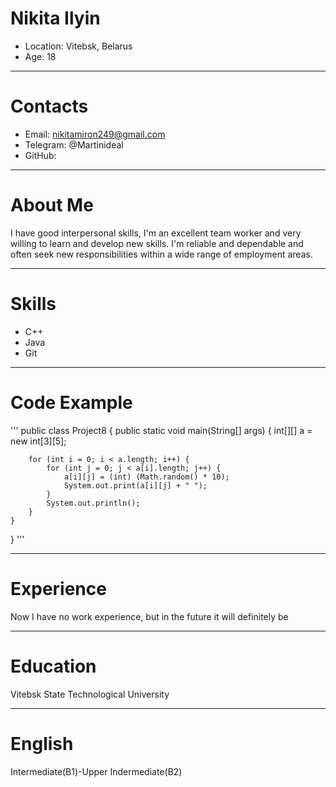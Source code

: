# Nikita Ilyin
+ Location: Vitebsk, Belarus
+ Age: 18
*****
# Contacts
+ Email: nikitamiron249@gmail.com
+ Telegram: @Martinideal
+ GitHub: 
*****
# About Me
I have good interpersonal skills, I'm an excellent team worker and very willing to learn and develop new skills.
I'm reliable and dependable and often seek new responsibilities within a wide range of employment areas.
*****
# Skills
+ C++
+ Java
+ Git
*****
# Code Example
'''
public class Project8 {
    public static void main(String[] args) {
        int[][] a = new int[3][5];

        for (int i = 0; i < a.length; i++) {
            for (int j = 0; j < a[i].length; j++) {
                a[i][j] = (int) (Math.random() * 10);
                System.out.print(a[i][j] + " ");
            }
            System.out.println();
        }
    }
}
'''
*****
# Experience
Now I have no work experience, but in the future it will definitely be
*****
# Education
Vitebsk State Technological University
*****
# English
Intermediate(B1)-Upper Indermediate(B2)
